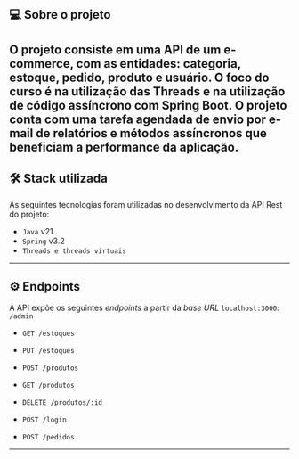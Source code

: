 ## 💻 Sobre o projeto
O projeto consiste em uma API de um e-commerce, com as entidades: categoria, estoque, pedido, produto e usuário.
O foco do curso é na utilização das Threads e na utilização de código assíncrono com Spring Boot.
O projeto conta com uma tarefa agendada de envio por e-mail de relatórios e métodos assíncronos que beneficiam a performance da aplicação.
--- 

## 🛠 Stack utilizada
As seguintes tecnologias foram utilizadas no desenvolvimento da API Rest do projeto:
* `Java` v21
* `Spring` v3.2
* `Threads e threads virtuais`
---

## ⚙️ Endpoints
A API expõe os seguintes *endpoints* a partir da *base URL* `localhost:3000`:
`/admin`
* `GET /estoques`
* `PUT /estoques`
* `POST /produtos`
* `GET /produtos`
* `DELETE /produtos/:id`

* `POST /login`

* `POST /pedidos`
---
